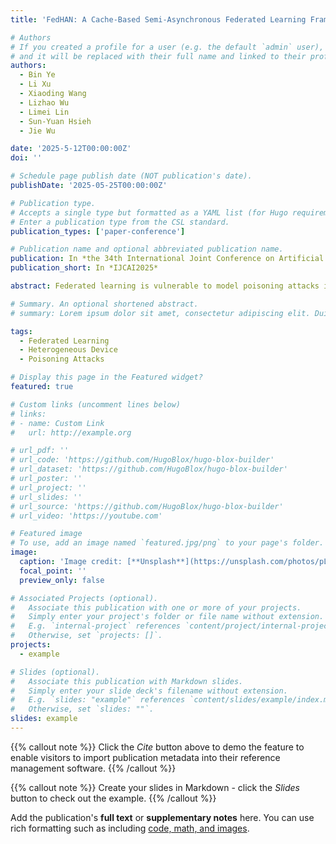 ```yaml
---
title: 'FedHAN: A Cache-Based Semi-Asynchronous Federated Learning Framework Defending Against Poisoning Attacks in Heterogeneous Clients'

# Authors
# If you created a profile for a user (e.g. the default `admin` user), write the username (folder name) here
# and it will be replaced with their full name and linked to their profile.
authors:
  - Bin Ye
  - Li Xu
  - Xiaoding Wang
  - Lizhao Wu
  - Limei Lin
  - Sun-Yuan Hsieh
  - Jie Wu

date: '2025-5-12T00:00:00Z'
doi: ''

# Schedule page publish date (NOT publication's date).
publishDate: '2025-05-25T00:00:00Z'

# Publication type.
# Accepts a single type but formatted as a YAML list (for Hugo requirements).
# Enter a publication type from the CSL standard.
publication_types: ['paper-conference']

# Publication name and optional abbreviated publication name.
publication: In *the 34th International Joint Conference on Artificial Intelligence*
publication_short: In *IJCAI2025*

abstract: Federated learning is vulnerable to model poisoning attacks in which malicious participants compromise the global model by altering the model updates. Current defense strategies are divided into three types including aggregation-based methods, validation dataset-based methods, and update distance-based methods. However, these techniques often neglect the challenges posed by device heterogeneity and asynchronous communication. Even upon identifying malicious clients, the global model may already be significantly damaged, requiring effective recovery strategies to reduce the attacker's impact. Current recovery methods, which are based on historical update records, are limited in environments with device heterogeneity and asynchronous communication. To address these problems, we introduce FedHAN, a reliable federated learning algorithm designed for asynchronous communication and device heterogeneity. FedHAN customizes sparse models, uses historical client updates to impute missing parameters in sparse updates, dynamically assigns adaptive weights, and combines update deviation detection with update prediction-based model recovery. Theoretical analysis indicates that FedHAN achieves favorable convergence despite unbounded staleness and effectively discriminates between benign and malicious clients. Experiments reveal that FedHAN, compared to leading methods, increases the accuracy of the model by 7.86%, improves the detection accuracy of poisoning attacks by 12%, and enhances the recovery accuracy by 7.26%. As evidenced by these outcomes, FedHAN exhibits enhanced reliability and robustness in intricate and dynamic federated learning scenarios.

# Summary. An optional shortened abstract.
# summary: Lorem ipsum dolor sit amet, consectetur adipiscing elit. Duis posuere tellus ac convallis placerat. Proin tincidunt magna sed ex sollicitudin condimentum.

tags:
  - Federated Learning
  - Heterogeneous Device
  - Poisoning Attacks

# Display this page in the Featured widget?
featured: true

# Custom links (uncomment lines below)
# links:
# - name: Custom Link
#   url: http://example.org

# url_pdf: ''
# url_code: 'https://github.com/HugoBlox/hugo-blox-builder'
# url_dataset: 'https://github.com/HugoBlox/hugo-blox-builder'
# url_poster: ''
# url_project: ''
# url_slides: ''
# url_source: 'https://github.com/HugoBlox/hugo-blox-builder'
# url_video: 'https://youtube.com'

# Featured image
# To use, add an image named `featured.jpg/png` to your page's folder.
image:
  caption: 'Image credit: [**Unsplash**](https://unsplash.com/photos/pLCdAaMFLTE)'
  focal_point: ''
  preview_only: false

# Associated Projects (optional).
#   Associate this publication with one or more of your projects.
#   Simply enter your project's folder or file name without extension.
#   E.g. `internal-project` references `content/project/internal-project/index.md`.
#   Otherwise, set `projects: []`.
projects:
  - example

# Slides (optional).
#   Associate this publication with Markdown slides.
#   Simply enter your slide deck's filename without extension.
#   E.g. `slides: "example"` references `content/slides/example/index.md`.
#   Otherwise, set `slides: ""`.
slides: example
---
```


{{% callout note %}}
Click the _Cite_ button above to demo the feature to enable visitors to import publication metadata into their reference management software.
{{% /callout %}}

{{% callout note %}}
Create your slides in Markdown - click the _Slides_ button to check out the example.
{{% /callout %}}

Add the publication's **full text** or **supplementary notes** here. You can use rich formatting such as including [code, math, and images](https://docs.hugoblox.com/content/writing-markdown-latex/).

